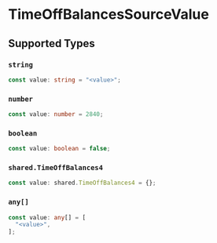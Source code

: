 # TimeOffBalancesSourceValue


## Supported Types

### `string`

```typescript
const value: string = "<value>";
```

### `number`

```typescript
const value: number = 2840;
```

### `boolean`

```typescript
const value: boolean = false;
```

### `shared.TimeOffBalances4`

```typescript
const value: shared.TimeOffBalances4 = {};
```

### `any[]`

```typescript
const value: any[] = [
  "<value>",
];
```

